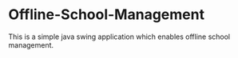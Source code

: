 # Offline-School-Management
This is a simple java swing application which enables offline school management.
